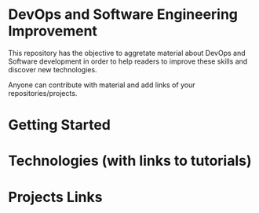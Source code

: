 # DevOps and Software Engineering Improvement

This repository has the objective to aggretate material about DevOps and Software development in order to help readers to improve these skills and discover new technologies. 

Anyone can contribute with material and add links of your repositories/projects. 

# Getting Started



# Technologies (with links to tutorials)

# Projects Links

